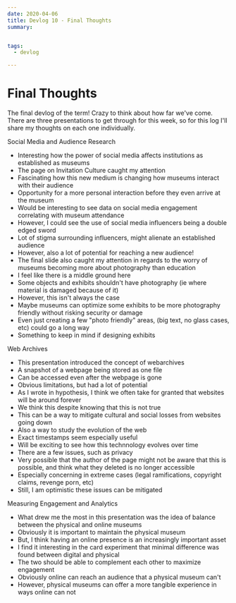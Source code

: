```yaml
---
date: 2020-04-06
title: Devlog 10 - Final Thoughts
summary: 


tags:
  - devlog

---
```


# Final Thoughts
The final devlog of the term! Crazy to think about how far we've come. There are three presentations to get through for this week, so for this log I'll share my thoughts on each one individually. 

Social Media and Audience Research
- Interesting how the power of social media affects institutions as established as museums
- The page on Invitation Culture caught my attention
- Fascinating how this new medium is changing how museums interact with their audience
- Opportunity for a more personal interaction before they even arrive at the museum
- Would be interesting to see data on social media engagement correlating with museum attendance
- However, I could see the use of social media influencers being a double edged sword
- Lot of stigma surrounding influencers, might alienate an established audience
- However, also a lot of potential for reaching a new audience!
- The final slide also caught my attention in regards to the worry of museums becoming more about photography than education
- I feel like there is a middle ground here
- Some objects and exhibits shouldn't have photography (ie where material is damaged because of it)
- However, this isn't always the case
- Maybe museums can optimize some exhibits to be more photography friendly without risking security or damage
- Even just creating a few "photo friendly" areas, (big text, no glass cases, etc) could go a long way
- Something to keep in mind if designing exhibits


Web Archives
- This presentation introduced the concept of webarchives
- A snapshot of a webpage being stored as one file
- Can be accessed even after the webpage is gone
- Obvious limitations, but had a lot of potential
- As I wrote in hypothesis, I think we often take for granted that websites will be around forever
- We think this despite knowing that this is not true
- This can be a way to mitigate cultural and social losses from websites going down
- Also a way to study the evolution of the web
- Exact timestamps seem especially useful
- Will be exciting to see how this technnology evolves over time
- There are a few issues, such as privacy
- Very possible that the author of the page might not be aware that this is possible, and think what they deleted is no longer accessible
- Especially concerning in extreme cases (legal ramifications, copyright claims, revenge porn, etc)
- Still, I am optimistic these issues can be mitigated

Measuring Engagement and Analytics
- What drew me the most in this presentation was the idea of balance between the physical and online museums
- Obviously it is important to maintain the physical museum
- But, I think having an online presence is an increasingly important asset 
- I find it interesting in the card experiment that minimal difference was found between digital and physical
- The two should be able to complement each other to maximize engagement
- Obviously online can reach an audience that a physical museum can't
- However, physical museums can offer a more tangible experience in ways online can not





